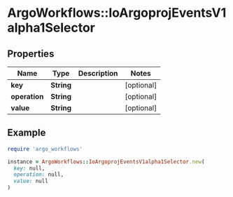 # ArgoWorkflows::IoArgoprojEventsV1alpha1Selector

## Properties

| Name | Type | Description | Notes |
| ---- | ---- | ----------- | ----- |
| **key** | **String** |  | [optional] |
| **operation** | **String** |  | [optional] |
| **value** | **String** |  | [optional] |

## Example

```ruby
require 'argo_workflows'

instance = ArgoWorkflows::IoArgoprojEventsV1alpha1Selector.new(
  key: null,
  operation: null,
  value: null
)
```

